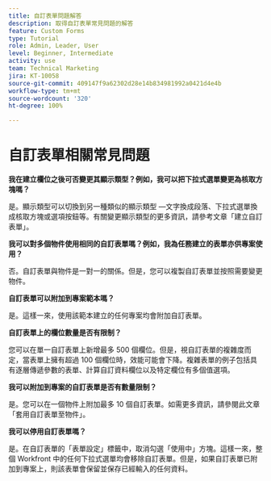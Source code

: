 ```yaml
---
title: 自訂表單問題解答
description: 取得自訂表單常見問題的解答
feature: Custom Forms
type: Tutorial
role: Admin, Leader, User
level: Beginner, Intermediate
activity: use
team: Technical Marketing
jira: KT-10058
source-git-commit: 409147f9a62302d28e14b834981992a0421d4e4b
workflow-type: tm+mt
source-wordcount: '320'
ht-degree: 100%

---
```


# 自訂表單相關常見問題

**我在建立欄位之後可否變更其顯示類型？例如，我可以把下拉式選單變更為核取方塊嗎？**

是。顯示類型可以切換到另一種類似的顯示類型 —文字換成段落、下拉式選單換成核取方塊或選項按鈕等。有關變更顯示類型的更多資訊，請參考文章「建立自訂表單」。


**我可以對多個物件使用相同的自訂表單嗎？例如，我為任務建立的表單亦供專案使用？**

否。自訂表單與物件是一對一的關係。但是，您可以複製自訂表單並按照需要變更物件。


**自訂表單可以附加到專案範本嗎？**

是。這樣一來，使用該範本建立的任何專案均會附加自訂表單。


**自訂表單上的欄位數量是否有限制？**

您可以在單一自訂表單上新增最多 500 個欄位。但是，視自訂表單的複雜度而定，當表單上擁有超過 100 個欄位時，效能可能會下降。複雜表單的例子包括具有逐層傳遞參數的表單、計算自訂資料欄位以及特定欄位有多個值選項。


**我可以附加到專案的自訂表單是否有數量限制？**

是。您可以在一個物件上附加最多 10 個自訂表單。如需更多資訊，請參閱此文章「套用自訂表單至物件」。


**我可以停用自訂表單嗎？**

是。在自訂表單的「表單設定」標籤中，取消勾選「使用中」方塊。這樣一來，整個 Workfront 中的任何下拉式選單均會移除自訂表單。但是，如果自訂表單已附加到專案上，則該表單會保留並保存已經輸入的任何資料。